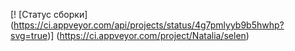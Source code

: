 [! [Статус сборки] (https://ci.appveyor.com/api/projects/status/4g7pmlyyb9b5hwhp?svg=true)] (https://ci.appveyor.com/project/Natalia/selen)
